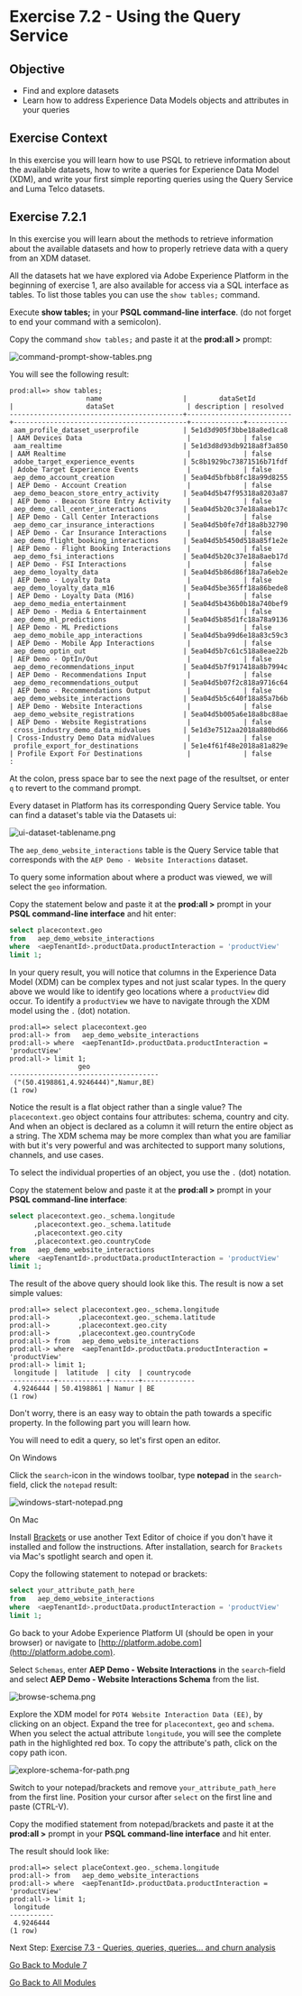# Exercise 7.2 - Using the Query Service

## Objective

- Find and explore datasets
- Learn how to address Experience Data Models objects and attributes in your queries

## Exercise Context

In this exercise you will learn how to use PSQL to retrieve information about the available datasets, how to write a queries for Experience Data Model (XDM), and write your first simple reporting queries using the Query Service and Luma Telco datasets.

## Exercise 7.2.1

In this exercise you will learn about the methods to retrieve information about the available datasets and how to properly retrieve data with a query from an XDM dataset.

All the datasets hat we have explored via Adobe Experience Platform in the beginning of exercise 1, are also available for access via a SQL interface as tables. To list those tables you can use the ``show tables;`` command.

Execute **show tables;** in your **PSQL command-line interface**. (do not forget to end your command with a semicolon).

Copy the command ``show tables;`` and paste it at the **prod:all >** prompt:

![command-prompt-show-tables.png](./images/command-prompt-show-tables.png)

You will see the following result:

```text
prod:all=> show tables;
                   name                    |        dataSetId         |                  dataSet                  | description | resolved
-------------------------------------------+--------------------------+-------------------------------------------+-------------+----------
 aam_profile_dataset_userprofile           | 5e1d3d905f3bbe18a8ed1ca8 | AAM Devices Data                          |             | false
 aam_realtime                              | 5e1d3d8d93db9218a8f3a850 | AAM Realtime                              |             | false
 adobe_target_experience_events            | 5c8b1929bc73871516b71fdf | Adobe Target Experience Events            |             | false
 aep_demo_account_creation                 | 5ea04d5bfbb8fc18a99d8255 | AEP Demo - Account Creation               |             | false
 aep_demo_beacon_store_entry_activity      | 5ea04d5b47f95318a8203a87 | AEP Demo - Beacon Store Entry Activity    |             | false
 aep_demo_call_center_interactions         | 5ea04d5b20c37e18a8aeb17c | AEP Demo - Call Center Interactions       |             | false
 aep_demo_car_insurance_interactions       | 5ea04d5b0fe7df18a8b32790 | AEP Demo - Car Insurance Interactions     |             | false
 aep_demo_flight_booking_interactions      | 5ea04d5b5450d518a85f1e2e | AEP Demo - Flight Booking Interactions    |             | false
 aep_demo_fsi_interactions                 | 5ea04d5b20c37e18a8aeb17d | AEP Demo - FSI Interactions               |             | false
 aep_demo_loyalty_data                     | 5ea04d5b86d86f18a7a6eb2e | AEP Demo - Loyalty Data                   |             | false
 aep_demo_loyalty_data_m16                 | 5ea04d5be365ff18a86bede8 | AEP Demo - Loyalty Data (M16)             |             | false
 aep_demo_media_entertainment              | 5ea04d5b436b0b18a740bef9 | AEP Demo - Media & Entertainment          |             | false
 aep_demo_ml_predictions                   | 5ea04d5b85d1fc18a78a9136 | AEP Demo - ML Predictions                 |             | false
 aep_demo_mobile_app_interactions          | 5ea04d5ba99d6e18a83c59c3 | AEP Demo - Mobile App Interactions        |             | false
 aep_demo_optin_out                        | 5ea04d5b7c61c518a8eae22b | AEP Demo - OptIn/Out                      |             | false
 aep_demo_recommendations_input            | 5ea04d5b7f917418a8b7994c | AEP Demo - Recommendations Input          |             | false
 aep_demo_recommendations_output           | 5ea04d5b07f2c818a9716c64 | AEP Demo - Recommendations Output         |             | false
 aep_demo_website_interactions             | 5ea04d5b5c640f18a85a7b6b | AEP Demo - Website Interactions           |             | false
 aep_demo_website_registrations            | 5ea04d5b005a6e18a8bc88ae | AEP Demo - Website Registrations          |             | false
 cross_industry_demo_data_midvalues        | 5e1d3e7512aa2018a880bd66 | Cross-Industry Demo Data midValues        |             | false
 profile_export_for_destinations           | 5e1e4f61f48e2018a81a829e | Profile Export For Destinations           |             | false
:

```

At the colon, press space bar to see the next page of the resultset, or enter ``q`` to revert to the command prompt.

Every dataset in Platform has its corresponding Query Service table. You can find a dataset's table via the Datasets ui:

![ui-dataset-tablename.png](./images/ui-dataset-tablename.png)

The ``aep_demo_website_interactions`` table is the Query Service table that corresponds with the ``AEP Demo - Website Interactions`` dataset.

To query some information about where a product was viewed, we will select the ``geo`` information.

Copy the statement below and paste it at the **prod:all >** prompt in your **PSQL command-line interface** and hit enter:

```sql
select placecontext.geo
from   aep_demo_website_interactions
where  <aepTenantId>.productData.productInteraction = 'productView'
limit 1;
```

In your query result, you will notice that columns in the Experience Data Model (XDM) can be complex types and not just scalar types. In the query above we would like to identify geo locations where a ``productView`` did occur. To identify a ``productView`` we have to navigate through the XDM model using the ``.`` (dot) notation.

```text
prod:all=> select placecontext.geo
prod:all-> from   aep_demo_website_interactions
prod:all-> where  <aepTenantId>.productData.productInteraction = 'productView'
prod:all-> limit 1;
                 geo                 
-------------------------------------
 ("(50.4198861,4.9246444)",Namur,BE)
(1 row)
```

Notice the result is a flat object rather than a single value? The ``placecontext.geo`` object contains four attributes: schema, country and city. And when an object is declared as a column it will return the entire object as a string. The XDM schema may be more complex than what you are familiar with but it's very powerful and was architected to support many solutions, channels, and use cases.

To select the individual properties of an object, you use the ``.`` (dot) notation.

Copy the statement below and paste it at the **prod:all >** prompt in your **PSQL command-line interface**:

```sql
select placecontext.geo._schema.longitude
      ,placecontext.geo._schema.latitude
      ,placecontext.geo.city
      ,placecontext.geo.countryCode
from   aep_demo_website_interactions
where  <aepTenantId>.productData.productInteraction = 'productView'
limit 1;
```

The result of the above query should look like this.
The result is now a set simple values:

```text
prod:all=> select placecontext.geo._schema.longitude
prod:all->       ,placecontext.geo._schema.latitude
prod:all->       ,placecontext.geo.city
prod:all->       ,placecontext.geo.countryCode
prod:all-> from   aep_demo_website_interactions
prod:all-> where  <aepTenantId>.productData.productInteraction = 'productView'
prod:all-> limit 1;
 longitude |  latitude  | city  | countrycode 
-----------+------------+-------+-------------
 4.9246444 | 50.4198861 | Namur | BE
(1 row)
```

Don't worry, there is an easy way to obtain the path towards a specific property. In the following part you will learn how. 

You will need to edit a query, so let's first open an editor.

On Windows

Click the ``search``-icon in the windows toolbar, type **notepad** in the ``search``-field, click the ``notepad`` result:

![windows-start-notepad.png](./images/windows-start-notepad.png)

On Mac

Install [Brackets](https://github.com/adobe/brackets/releases/download/release-1.14/Brackets.Release.1.14.dmg) or use another Text Editor of choice if you don't have it installed and follow the instructions. After installation, search for ``Brackets`` via Mac's spotlight search and open it.

Copy the following statement to notepad or brackets:

```sql
select your_attribute_path_here
from   aep_demo_website_interactions
where  <aepTenantId>.productData.productInteraction = 'productView'
limit 1;
```

Go back to your Adobe Experience Platform UI (should be open in your browser) or navigate to [http://platform.adobe.com](http://platform.adobe.com).

Select ``Schemas``, enter **AEP Demo - Website Interactions** in the ``search``-field and select **AEP Demo - Website Interactions Schema** from the list.

![browse-schema.png](./images/browse-schema.png)

Explore the XDM model for ``POT4 Website Interaction Data (EE)``, by clicking on an object. Expand the tree for ``placecontext``, ``geo`` and ``schema``. When you select the actual attribute ``longitude``, you will see the complete path in the highlighted red box. To copy the attribute's path, click on the copy path icon.

![explore-schema-for-path.png](./images/explore-schema-for-path.png)

Switch to your notepad/brackets and remove ``your_attribute_path_here`` from the first line. Position your cursor after ``select`` on the first line and paste (CTRL-V). 

Copy the modified statement from notepad/brackets and paste it at the **prod:all >** prompt in your **PSQL command-line interface** and hit enter.

The result should look like:

```text
prod:all=> select placeContext.geo._schema.longitude
prod:all-> from   aep_demo_website_interactions
prod:all-> where  <aepTenantId>.productData.productInteraction = 'productView'
prod:all-> limit 1;
 longitude
-----------
 4.9246444
(1 row)
```

Next Step: [Exercise 7.3 - Queries, queries, queries...  and churn analysis](./ex3.md)

[Go Back to Module 7](../README.md)

[Go Back to All Modules](../../README.md)
